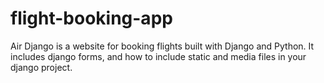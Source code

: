 # flight-booking-app
Air Django is a website for booking flights built with Django and Python. It includes django forms, and how to include static and media files in your django project.
